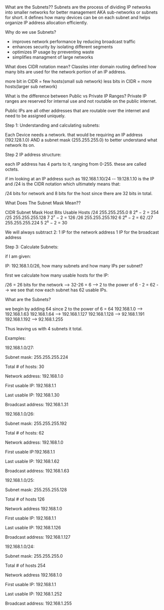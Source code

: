 What are the Subnets??
Subnets are the process of dividing IP networks into smaller networks for better management AKA sub-networks or subnets for short. it defines how many devices can be on each subnet and helps organize IP address allocation efficiently.

Why do we use Subnets? 
- improves network performance by reducing broadcast traffic
- enhances security by isolating different segments
- optimizes IP usage by prreventing waste
- simplifies managment of large networks

What does CIDR notation mean?
Classles inter domain routing defined how many bits are used for the network portion of an IP address.

more bit in CIDR = few hosts(small sub network)
less bits in CIDR  = more hosts(larger sub network)

What is the difference between Public vs Private IP Ranges?
Private IP ranges are reserved for internal use and not routable on the public internet.

Public IPs are all other addresses that are routable over the internet and need to be assigned uniquely.




Step 1: Understanding and calculating subnets:

Each Device needs a network. that would be requiring an IP address (192.128.1.0) AND a subnet mask (255.255.255.0) to better understand what network its on.



Step 2 IP address structure:

each IP address has 4 parts to it, ranging from 0-255. these are called octets.

if im looking at an IP address such as 192.168.1.10/24 -- 19.128.1.10 is the IP and /24 is the CIDR notation which ultimately means that:

/24 bits for network and 8 bits for the host since there are 32 bits in total.

What Does The Subnet Mask Mean??

CIDR	Subnet Mask	    Host Bits	    Usable Hosts
/24	    255.255.255.0	    8	        2⁸ − 2 = 254
/25	    255.255.255.128	    7	        2⁷ − 2 = 126
/26	    255.255.255.192	    6	        2⁶ − 2 = 62
/27 	255.255.255.224	    5	        2⁵ − 2 = 30

We will always subtract 2:
1 IP for the network address 
1 IP for the broadcast address


Step 3: Calculate Subnets:

if I am given:

IP: 192.168.1.0/26, how many subnets and how many IPs per subnet?

first we calculate how many usable hosts for the IP:

/26 = 26 bits for the network --> 32-26 = 6 --> 2 to the power of 6 - 2 = 62 --> we see that now each subnet has 62 usable IPs.

What are the Subnets?

we begin by adding 64 since 2 to the power of 6 = 64
192.168.1.0 --> 192.168.1.63
192.168.1.64 --> 192.168.1.127
192.168.1.128 --> 92.168.1.191
192.168.1.192 --> 92.168.1.255

Thus leaving us with 4 subnets it total.


Examples:

192.168.1.0/27:

Subnet mask: 255.255.255.224

Total # of hosts: 30

Network address: 192.168.1.0

First usable IP: 192.168.1.1

Last usable IP: 192.168.1.30

Broadcast address: 192.168.1.31


192.168.1.0/26:

Subnet mask: 255.255.255.192

Total # of hosts: 62

Network address: 192.168.1.0

First usable IP:192.168.1.1

Last usable IP: 192.168.1.62

Broadcast address: 192.168.1.63

192.168.1.0/25:

Subnet mask: 255.255.255.128

Total # of hosts 126

Network address 192.168.1.0

First usable IP: 192.168.1.1

Last usable IP: 192.168.1.126

Broadcast address: 192.168.1.127

192.168.1.0/24:

Subnet mask: 255.255.255.0

Total # of hosts 254

Network address 192.168.1.0

First usable IP: 192.168.1.1

Last usable IP: 192.168.1.252

Broadcast address: 192.168.1.255